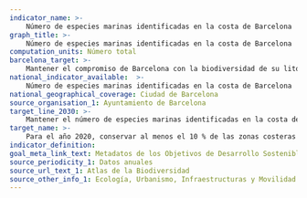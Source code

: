 ```yaml
---
indicator_name: >-
    Número de especies marinas identificadas en la costa de Barcelona
graph_title: >-
    Número de especies marinas identificadas en la costa de Barcelona
computation_units: Número total
barcelona_target: >-
    Mantener el compromiso de Barcelona con la biodiversidad de su litoral
national_indicator_available:  >-
    Número de especies marinas identificadas en la costa de Barcelona
national_geographical_coverage: Ciudad de Barcelona 
source_organisation_1: Ayuntamiento de Barcelona
target_line_2030: >-
    Mantener el número de especies marinas identificadas en la costa de Barcelona. Meta 2030: superior a 100 especies marinas
target_name: >-
    Para el año 2020, conservar al menos el 10 % de las zonas costeras y marinas, de conformidad con las leyes nacionales y el derecho internacional y sobre la base de la mejor información científica disponible
indicator_definition:
goal_meta_link_text: Metadatos de los Objetivos de Desarrollo Sostenible de las Naciones Unidas (pdf 894kB)
source_periodicity_1: Datos anuales
source_url_text_1: Atlas de la Biodiversidad 
source_other_info_1: Ecología, Urbanismo, Infraestructuras y Movilidad. Ayuntamiento de Barcelona
---
```

